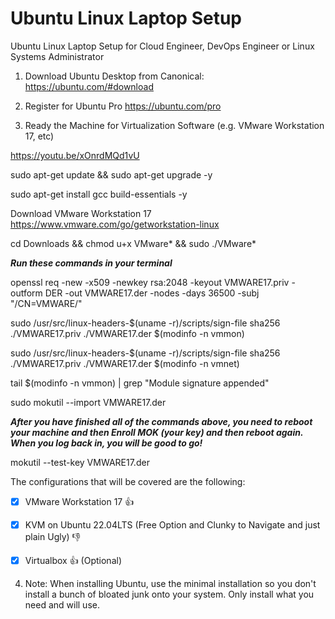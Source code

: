 # Ubuntu Linux Laptop Setup

Ubuntu Linux Laptop Setup for Cloud Engineer, DevOps Engineer or Linux Systems Administrator

1. Download Ubuntu Desktop from Canonical:
https://ubuntu.com/#download

2. Register for Ubuntu Pro
https://ubuntu.com/pro

3. Ready the Machine for Virtualization Software (e.g. VMware Workstation 17, etc)

https://youtu.be/xOnrdMQd1vU

sudo apt-get update && sudo apt-get upgrade -y

sudo apt-get install gcc build-essentials -y

Download VMware Workstation 17
https://www.vmware.com/go/getworkstation-linux

cd Downloads && chmod u+x VMware* && sudo ./VMware*

***Run these commands in your terminal***

openssl req -new -x509 -newkey rsa:2048 -keyout VMWARE17.priv -outform DER -out VMWARE17.der -nodes -days 36500 -subj "/CN=VMWARE/"

sudo /usr/src/linux-headers-$(uname -r)/scripts/sign-file sha256 ./VMWARE17.priv ./VMWARE17.der $(modinfo -n vmmon)

sudo /usr/src/linux-headers-$(uname -r)/scripts/sign-file sha256 ./VMWARE17.priv ./VMWARE17.der $(modinfo -n vmnet)

tail $(modinfo -n vmmon) | grep "Module signature appended"

sudo mokutil --import VMWARE17.der

***After you have finished all of the commands above, you need to reboot your machine and then Enroll MOK (your key) and then reboot again. When you log back in, you will be good to go!***

mokutil --test-key VMWARE17.der

The configurations that will be covered are the following:

- [x] VMware Workstation 17 :+1:

- [X] KVM on Ubuntu 22.04LTS (Free Option and Clunky to Navigate and just plain Ugly) :-1:

- [x] Virtualbox :+1: (Optional)


4. Note: When installing Ubuntu, use the minimal installation so you don't install a bunch of bloated junk onto your system. Only install what you need and will use.
